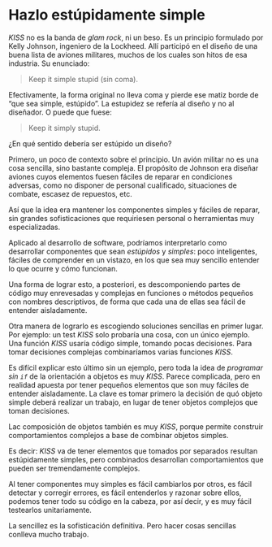# Hazlo estúpidamente simple

_KISS_ no es la banda de _glam rock_, ni un beso. Es un principio formulado por Kelly Johnson, ingeniero de la Lockheed. Allí participó en el diseño de una buena lista de aviones militares, muchos de los cuales son hitos de esa industria. Su enunciado:

> Keep it simple stupid (sin coma).

Efectivamente, la forma original no lleva coma y pierde ese matiz borde de “que sea simple, estúpido”. La estupidez se refería al diseño y no al diseñador. O puede que fuese:

> Keep it simply stupid.

¿En qué sentido debería ser estúpido un diseño?

Primero, un poco de contexto sobre el principio. Un avión militar no es una cosa sencilla, sino bastante compleja. El propósito de Johnson era diseñar aviones cuyos elementos fuesen fáciles de reparar en condiciones adversas, como no disponer de personal cualificado, situaciones de combate, escasez de repuestos, etc.

Así que la idea era mantener los componentes simples y fáciles de reparar, sin grandes sofisticaciones que requiriesen personal o herramientas muy especializadas.

Aplicado al desarrollo de software, podríamos interpretarlo como desarrollar componentes que sean _estúpidos_ y _simples_: poco inteligentes, fáciles de comprender en un vistazo, en los que sea muy sencillo entender lo que ocurre y cómo funcionan.

Una forma de lograr esto, a posteriori, es descomponiendo partes de código muy enrevesadas y complejas en funciones o métodos pequeños con nombres descriptivos, de forma que cada una de ellas sea fácil de entender aisladamente.

Otra manera de lograrlo es escogiendo soluciones sencillas en primer lugar. Por ejemplo: un test _KISS_ solo probaría una cosa, con un único ejemplo. Una función _KISS_ usaría código simple, tomando pocas decisiones. Para tomar decisiones complejas combinaríamos varias funciones _KISS_.

Es difícil explicar esto último sin un ejemplo, pero toda la idea de _programar sin `if`_ de la orientación a objetos es muy _KISS_. Parece complicada, pero en realidad apuesta por tener pequeños elementos que son muy fáciles de entender aisladamente. La clave es tomar primero la decisión de quó objeto simple deberá realizar un trabajo, en lugar de tener objetos complejos que toman decisiones. 

Lac composición de objetos también es muy _KISS_, porque permite construir comportamientos complejos a base de combinar objetos simples.

Es decir: _KISS_ va de tener elementos que tomados por separados resultan estúpidamente simples, pero combinados desarrollan comportamientos que pueden ser tremendamente complejos.

Al tener componentes muy simples es fácil cambiarlos por otros, es fácil detectar y corregir errores, es fácil entenderlos y razonar sobre ellos, podemos tener todo su código en la cabeza, por así decir, y es muy fácil testearlos unitariamente.

La sencillez es la sofisticación definitiva. Pero hacer cosas sencillas conlleva mucho trabajo.